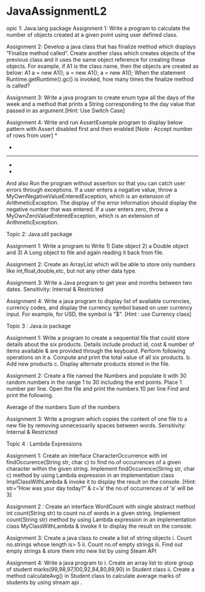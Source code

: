 # JavaAssignmentL2
opic 1: Java.lang package
Assignment 1:
Write a program to calculate the number of objects created at a given point using user defined
class. 

Assignment 2:
Develop a java class that has finalize method which displays “Finalize method called”. Create
another class which creates objects of the previous class and it uses the same object reference for
creating these objects. For example, if A1 is the class name, then the objects are created as
below:
A1 a = new A1();
a = new A1();
a = new A1();
When the statement Runtime.getRuntime().gc() is invoked, how many times the finalize method
is called?

Assignment 3:
Write a java program to create enum type all the days of the week and a method that prints a
String corresponding to the day value that passed in as argument.[Hint: Use Switch Case]

Assignment 4:
Write and run AssertExample program to display below pattern with Assert disabled first and
then enabled [Note : Accept number of rows from user]
 *


*
* * *
*
*
And also Run the program without assertion so that you can catch user errors through exceptions.
If a user enters a negative value, throw a MyOwnNegativeValueEnteredException, which is an
extension of ArithmeticException. The display of the error information should display the
negative number that was entered.
If a user enters zero, throw a MyOwnZeroValueEnteredException, which is an extension
of ArithmeticException.


Topic 2: Java.util package

Assignment 1:
Write a program to Write 1) Date object 2) a Double object and 3) A Long object to file and
again reading it back from file.

Assignment 2:
Create an ArrayList which will be able to store only numbers like int,float,double,etc, but not
any other data type.

Assignment 3:
Write a Java program to get year and months between two dates.
Sensitivity: Internal & Restricted

Assignment 4:
Write a java program to display list of available currencies, currency codes, and display the
currency symbol based on user currency input. For example, for USD, the symbol is "$".
[Hint : use Currency class]

Topic 3 : Java.io package

Assignment 1:
Write a program to create a sequential file that could store details about the six products. Details
include product id, cost & number of items available & are provided through the keyboard.
Perform following operations on it
a. Compute and print the total value of all six products.
b. Add new products
c. Display alternate products stored in the file.

Assignment 2:
Create a file named the Numbers and populate it with 30 random numbers in the range 1 to 30
including the end points. Place 1 number per line. Open the file and print the numbers 10 per
line Find and print the following.


Average of the numbers
Sum of the numbers


Assignment 3:
Write a program which copies the content of one file to a new file by removing unnecessarily
spaces between words.
Sensitivity: Internal & Restricted

Topic 4 : Lambda Expressions

Assignment 1:
Create an interface CharacterOccurrence with int findOccurence(String str, char c) to find
no.of occurrences of a given character within the given string. Implement findOccurence(String
str, char c) method by using Lambda expression in an implementation class
ImplClassWithLambda & invoke it to display the result on the console. [Hint: str=”How was
your day today?” & c=’a’ the no.of occurrences of ‘a’ will be 3]

Assignment 2 :
Create an interface WordCount with single abstract method int count(String str) to count no.of
words in a given string. Implement count(String str) method by using Lambda expression in an
implementation class MyClassWithLambda & invoke it to display the result on the console.

Assignment 3:
Create a java class to create a list of string objects
i. Count no.strings whose length is> 5
ii. Count no.of empty strings
iii. Find out empty strings & store them into new list by using Steam API

Assignment 4:
Write a java program to
i. Create an array list to store group of student
marks(99,98,97,100,92,84,80,89,90) in Student class
ii. Create a method calculateAvg() in Student class to calculate average marks of
students by using stream api .
